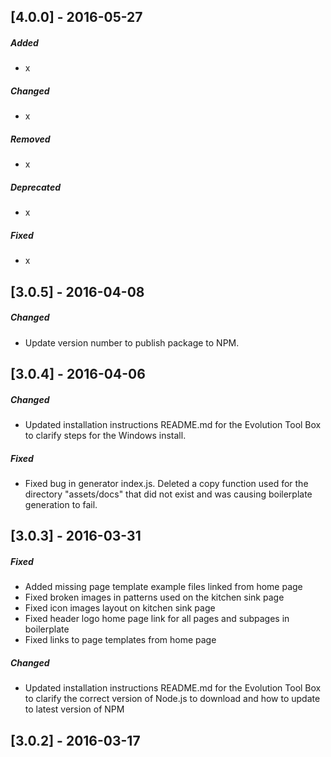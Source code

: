 <!--
## [Unreleased]
-->

## [4.0.0] - 2016-05-27

##### Added
- x

##### Changed
- x

##### Removed
- x

##### Deprecated
- x

##### Fixed
- x

## [3.0.5] - 2016-04-08

##### Changed
- Update version number to publish package to NPM.

## [3.0.4] - 2016-04-06

##### Changed
- Updated installation instructions README.md for the Evolution Tool Box to clarify steps for the Windows install.

##### Fixed
- Fixed bug in generator index.js. Deleted a copy function used for the directory "assets/docs" that did not exist and was causing boilerplate generation to fail.

## [3.0.3] - 2016-03-31

##### Fixed
- Added missing page template example files linked from home page
- Fixed broken images in patterns used on the kitchen sink page
- Fixed icon images layout on kitchen sink page
- Fixed header logo home page link for all pages and subpages in boilerplate
- Fixed links to page templates from home page

##### Changed

- Updated installation instructions README.md for the Evolution Tool Box to clarify the correct version of Node.js to download and how to update to latest version of NPM

## [3.0.2] - 2016-03-17

<!--
##### Added
-->

<!--
##### Changed
-->

<!--
##### Deprecated
-->

<!--
##### Removed
-->

<!--
##### Fixed
-->

